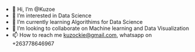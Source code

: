 - 👋 Hi, I’m @Kuzoe
- 👀 I’m interested in Data Science
- 🌱 I’m currently learning Algorithims for Data Science
- 💞️ I’m looking to collaborate on Machine learning and Data Visualization
- 📫 How to reach me kuzockie@gmail.com, whatsapp on +263778646967

<!---
Kuzoe/Kuzoe is a ✨ special ✨ repository because its `README.md` (this file) appears on your GitHub profile.
You can click the Preview link to take a look at your changes.
--->
